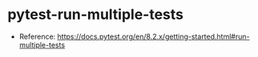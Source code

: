 # pytest-run-multiple-tests

- Reference: https://docs.pytest.org/en/8.2.x/getting-started.html#run-multiple-tests
